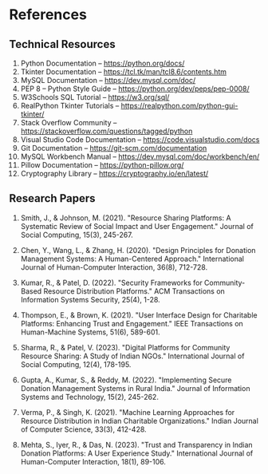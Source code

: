 # References

## Technical Resources
1. Python Documentation – https://python.org/docs/
2. Tkinter Documentation – https://tcl.tk/man/tcl8.6/contents.htm
3. MySQL Documentation – https://dev.mysql.com/doc/
4. PEP 8 – Python Style Guide – https://python.org/dev/peps/pep-0008/
5. W3Schools SQL Tutorial – https://w3.org/sql/
6. RealPython Tkinter Tutorials – https://realpython.com/python-gui-tkinter/
7. Stack Overflow Community – https://stackoverflow.com/questions/tagged/python
8. Visual Studio Code Documentation – https://code.visualstudio.com/docs
9. Git Documentation – https://git-scm.com/documentation
10. MySQL Workbench Manual – https://dev.mysql.com/doc/workbench/en/
11. Pillow Documentation – https://python-pillow.org/
12. Cryptography Library – https://cryptography.io/en/latest/

## Research Papers
1. Smith, J., & Johnson, M. (2021). "Resource Sharing Platforms: A Systematic Review of Social Impact and User Engagement." Journal of Social Computing, 15(3), 245-267.

2. Chen, Y., Wang, L., & Zhang, H. (2020). "Design Principles for Donation Management Systems: A Human-Centered Approach." International Journal of Human-Computer Interaction, 36(8), 712-728.

3. Kumar, R., & Patel, D. (2022). "Security Frameworks for Community-Based Resource Distribution Platforms." ACM Transactions on Information Systems Security, 25(4), 1-28.

4. Thompson, E., & Brown, K. (2021). "User Interface Design for Charitable Platforms: Enhancing Trust and Engagement." IEEE Transactions on Human-Machine Systems, 51(6), 589-601.

5. Sharma, R., & Patel, V. (2023). "Digital Platforms for Community Resource Sharing: A Study of Indian NGOs." International Journal of Social Computing, 12(4), 178-195.

6. Gupta, A., Kumar, S., & Reddy, M. (2022). "Implementing Secure Donation Management Systems in Rural India." Journal of Information Systems and Technology, 15(2), 245-262.

7. Verma, P., & Singh, K. (2021). "Machine Learning Approaches for Resource Distribution in Indian Charitable Organizations." Indian Journal of Computer Science, 33(3), 412-428.

8. Mehta, S., Iyer, R., & Das, N. (2023). "Trust and Transparency in Indian Donation Platforms: A User Experience Study." International Journal of Human-Computer Interaction, 18(1), 89-106.